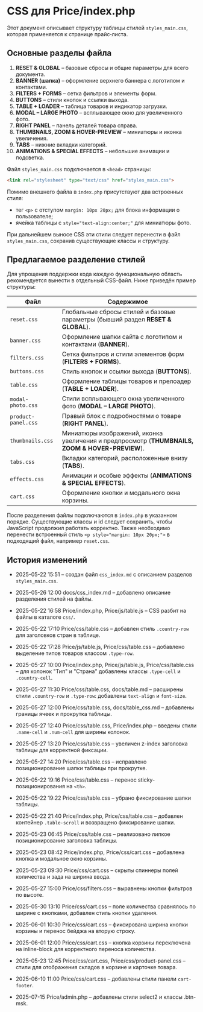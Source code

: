 # CSS для Price/index.php

Этот документ описывает структуру таблицы стилей `styles_main.css`, которая применяется к странице прайс‑листа.

## Основные разделы файла

1. **RESET & GLOBAL** – базовые сбросы и общие параметры для всего документа.
2. **BANNER (шапка)** – оформление верхнего баннера с логотипом и контактами.
3. **FILTERS + FORMS** – сетка фильтров и элементы форм.
4. **BUTTONS** – стили кнопок и ссылки выхода.
5. **TABLE + LOADER** – таблица товаров и индикатор загрузки.
6. **MODAL – LARGE PHOTO** – всплывающее окно для увеличенного фото.
7. **RIGHT PANEL** – панель деталей товара справа.
8. **THUMBNAILS, ZOOM & HOVER-PREVIEW** – миниатюры и иконка увеличения.
9. **TABS** – нижние вкладки категорий.
10. **ANIMATIONS & SPECIAL EFFECTS** – небольшие анимации и подсветка.

Файл `styles_main.css` подключается в `<head>` страницы:

```html
<link rel="stylesheet" type="text/css" href="styles_main.css">
```

Помимо внешнего файла в `index.php` присутствуют два встроенных стиля:

- тег `<p>` с отступом `margin: 10px 20px;` для блока информации о пользователе;
- ячейка таблицы с `style="text-align:center;"` для миниатюры фото.

При дальнейшем выносе CSS эти стили следует перенести в файл `styles_main.css`, сохранив существующие классы и структуру.

## Предлагаемое разделение стилей

Для упрощения поддержки кода каждую функциональную область рекомендуется вынести в отдельный CSS-файл. Ниже приведён пример структуры:

| Файл | Содержимое |
|------|------------|
|`reset.css`|Глобальные сбросы стилей и базовые параметры (бывший раздел **RESET & GLOBAL**).|
|`banner.css`|Оформление шапки сайта с логотипом и контактами (**BANNER**).|
|`filters.css`|Сетка фильтров и стили элементов форм (**FILTERS + FORMS**).|
|`buttons.css`|Стиль кнопок и ссылки выхода (**BUTTONS**).|
|`table.css`|Оформление таблицы товаров и прелоадер (**TABLE + LOADER**).|
|`modal-photo.css`|Стили всплывающего окна увеличенного фото (**MODAL – LARGE PHOTO**).|
|`product-panel.css`|Правый блок с подробностями о товаре (**RIGHT PANEL**).|
|`thumbnails.css`|Миниатюры изображений, иконка увеличения и предпросмотр (**THUMBNAILS, ZOOM & HOVER-PREVIEW**).|
|`tabs.css`|Вкладки категорий, расположенные внизу (**TABS**).|
|`effects.css`|Анимации и особые эффекты (**ANIMATIONS & SPECIAL EFFECTS**).|
|`cart.css`|Оформление кнопки и модального окна корзины.|

После разделения файлы подключаются в `index.php` в указанном порядке. Существующие классы и id следует сохранить, чтобы JavaScript продолжил работать корректно. Также необходимо перенести встроенный стиль `<p style="margin: 10px 20px;">` в подходящий файл, например `reset.css`.

## История изменений

- 2025-05-22 15:51 – создан файл `css_index.md` с описанием разделов `styles_main.css`.

- 2025-05-26 12:00 docs/css_index.md – добавлено описание разделения стилей на файлы.
- 2025-05-22 16:58 Price/index.php, Price/js/table.js – CSS разбит на файлы в каталоге `css/`.
- 2025-05-22 17:10 Price/css/table.css – добавлен стиль `.country-row` для заголовков стран в таблице.
- 2025-05-22 17:28 Price/js/table.js, Price/css/table.css – добавлено выделение типов товаров классом `.type-row`.
- 2025-05-27 10:00 Price/index.php, Price/js/table.js, Price/css/table.css – для колонок "Тип" и "Страна" добавлены классы `.type-cell` и `.country-cell`.
- 2025-05-27 11:30 Price/css/table.css, docs/table.md – расширены стили `.country-row` и `.type-row`: добавлены `text-align` и `font-size`.
- 2025-05-27 12:00 Price/css/table.css, docs/table_css.md – добавлены границы ячеек и прокрутка таблицы.
- 2025-05-27 12:40 Price/css/table.css, Price/index.php – введены стили `.name-cell` и `.num-cell` для ширины колонок.
- 2025-05-27 13:20 Price/css/table.css – увеличен z-index заголовка таблицы для корректной фиксации.
- 2025-05-27 14:20 Price/css/table.css – исправлено позиционирование шапки таблицы при прокрутке.
- 2025-05-22 19:16 Price/css/table.css – перенос sticky-позиционирования на `<th>`.
- 2025-05-22 19:22 Price/css/table.css – убрано фиксирование шапки таблицы.
- 2025-05-22 21:40 Price/index.php, Price/css/table.css – добавлен контейнер `.table-scroll` и возвращено фиксирование шапки.
- 2025-05-23 06:45 Price/css/table.css – реализовано липкое позиционирование заголовка таблицы.
- 2025-05-23 08:42 Price/index.php, Price/css/cart.css – добавлена кнопка и модальное окно корзины.

- 2025-05-23 09:30 Price/css/cart.css – скрыты спиннеры полей количества и зада
на ширина ввода.


- 2025-05-27 15:00 Price/css/filters.css – выравнены кнопки фильтров по высоте.
- 2025-05-30 13:10 Price/css/cart.css – поле количества сравнялось по ширине с кнопками, добавлен стиль кнопки удаления.
- 2025-06-01 10:30 Price/css/cart.css – фиксирована ширина кнопки корзины и перенос бейджа на вторую строку.
- 2025-06-01 12:00 Price/css/cart.css – кнопка корзины переключена на inline-block для корректного переноса количества.
- 2025-05-23 12:45 Price/css/cart.css, Price/css/product-panel.css – стили для отображения складов в корзине и карточке товара.
- 2025-06-10 11:00 Price/css/cart.css – добавлены стили панели `cart-footer`.

- 2025-07-15 Price/admin.php – добавлены стили select2 и классы .btn-msk.
